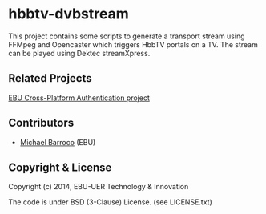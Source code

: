 hbbtv-dvbstream
===============

This project contains some scripts to generate a transport stream using FFMpeg and Opencaster which triggers HbbTV portals on a TV. 
The stream can be played using Dektec streamXpress.


## Related Projects

[EBU Cross-Platform Authentication project](http://tech.ebu.ch/cpa)


## Contributors

* [Michael Barroco](https://github.com/barroco) (EBU)


## Copyright & License

Copyright (c) 2014, EBU-UER Technology & Innovation

The code is under BSD (3-Clause) License. (see LICENSE.txt)
